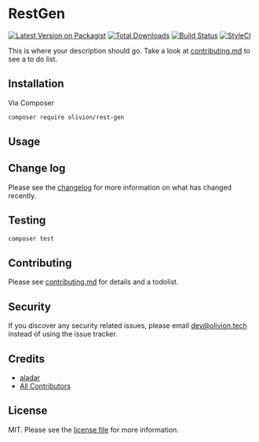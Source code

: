 # RestGen

[![Latest Version on Packagist][ico-version]][link-packagist]
[![Total Downloads][ico-downloads]][link-downloads]
[![Build Status][ico-travis]][link-travis]
[![StyleCI][ico-styleci]][link-styleci]

This is where your description should go. Take a look at [contributing.md](contributing.md) to see a to do list.

## Installation

Via Composer

```bash
composer require olivion/rest-gen
```

## Usage

## Change log

Please see the [changelog](changelog.md) for more information on what has changed recently.

## Testing

```bash
composer test
```

## Contributing

Please see [contributing.md](contributing.md) for details and a todolist.

## Security

If you discover any security related issues, please email dev@olivion.tech instead of using the issue tracker.

## Credits

- [aladar][link-author]
- [All Contributors][link-contributors]

## License

MIT. Please see the [license file](license.md) for more information.

[ico-version]: https://img.shields.io/packagist/v/olivion/rest-gen.svg?style=flat-square
[ico-downloads]: https://img.shields.io/packagist/dt/olivion/rest-gen.svg?style=flat-square
[ico-travis]: https://img.shields.io/travis/olivion/rest-gen/master.svg?style=flat-square
[ico-styleci]: https://styleci.io/repos/12345678/shield

[link-packagist]: https://packagist.org/packages/olivion/rest-gen
[link-downloads]: https://packagist.org/packages/olivion/rest-gen
[link-travis]: https://travis-ci.org/olivion/rest-gen
[link-styleci]: https://styleci.io/repos/12345678
[link-author]: https://github.com/olivion
[link-contributors]: ../../contributors
